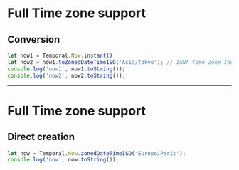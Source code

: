 # Full Time zone support
## Conversion

```ts {monaco-run} {showOutputAt: '+1'}
let now1 = Temporal.Now.instant()
let now2 = now1.toZonedDateTimeISO('Asia/Tokyo'); // IANA Time Zone Identifiers
console.log('now1', now1.toString());
console.log('now2', now2.toString());
```

<!-- 
- new Date() sometimes creates local dates, sometimes creates UTC dates 
- momentJS requires a plugin
- Temporal does it out of the box
-->

---

# Full Time zone support
## Direct creation

```ts {monaco-run} {showOutputAt: '+1'}
let now = Temporal.Now.zonedDateTimeISO('Europe/Paris'); 
console.log('now', now.toString()); 

```
